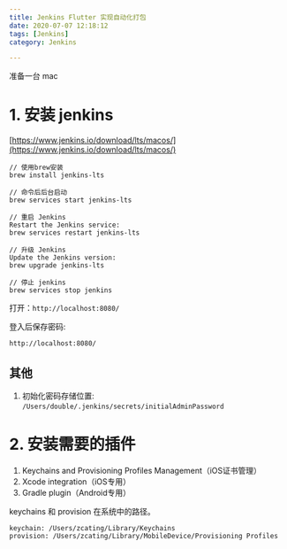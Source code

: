 ```yaml
---
title: Jenkins Flutter 实现自动化打包
date: 2020-07-07 12:18:12
tags: [Jenkins]
category: Jenkins

---
```


准备一台 mac

# 1. 安装 jenkins

[https://www.jenkins.io/download/lts/macos/](https://www.jenkins.io/download/lts/macos/)

```
// 使用brew安装
brew install jenkins-lts

// 命令后后台启动
brew services start jenkins-lts

// 重启 Jenkins
Restart the Jenkins service: 
brew services restart jenkins-lts

// 升级 Jenkins
Update the Jenkins version: 
brew upgrade jenkins-lts

// 停止 jenkins
brew services stop jenkins
```


打开：`http://localhost:8080/`

登入后保存密码:

```
http://localhost:8080/
```

## 其他

1. 初始化密码存储位置: `/Users/double/.jenkins/secrets/initialAdminPassword`


# 2. 安装需要的插件

1. Keychains and Provisioning Profiles Management（iOS证书管理）
2. Xcode integration（iOS专用）
3. Gradle plugin（Android专用）



keychains 和 provision 在系统中的路径。

```
keychain: /Users/zcating/Library/Keychains
provision: /Users/zcating/Library/MobileDevice/Provisioning Profiles
```




